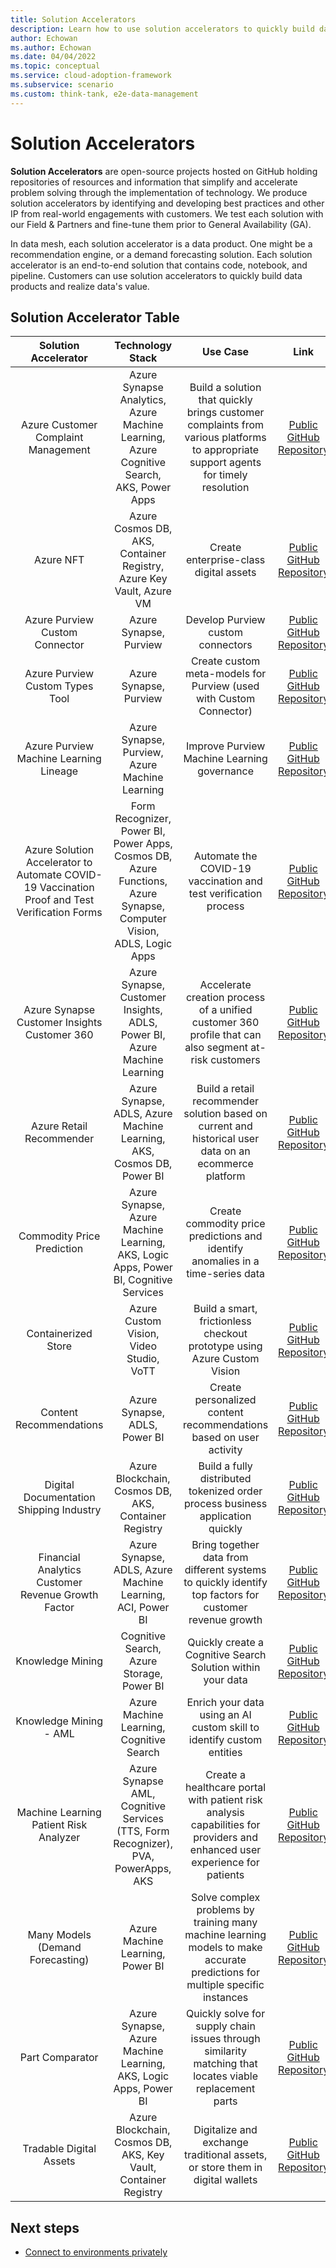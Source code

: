 ```yaml
---
title: Solution Accelerators
description: Learn how to use solution accelerators to quickly build data product.
author: Echowan 
ms.author: Echowan
ms.date: 04/04/2022
ms.topic: conceptual
ms.service: cloud-adoption-framework
ms.subservice: scenario 
ms.custom: think-tank, e2e-data-management
---
```


# Solution Accelerators

**Solution Accelerators** are open-source projects hosted on GitHub holding repositories of resources and information that simplify and accelerate problem solving through the implementation of technology. We produce solution accelerators by identifying and developing best practices and other IP from real-world engagements with customers. We test each solution with our Field & Partners and fine-tune them prior to General Availability (GA).



In data mesh, each solution accelerator is a data product. One might be a recommendation engine, or a demand forecasting solution. Each solution accelerator is an end-to-end solution that contains code, notebook, and pipeline. Customers can use solution accelerators to quickly build data products and realize data's value.

## Solution Accelerator Table

|**Solution Accelerator**                                                                       | **Technology Stack**                                                                                                    | **Use Case**                                                                                                                          | **Link**                                                               |
|:---------------------------------------------------------------------------------------------:|:-----------------------------------------------------------------------------------------------------------------------:|:-------------------------------------------------------------------------------------------------------------------------------------:|:----------------------------------------------------------------------:|
| Azure Customer Complaint Management                                                           | Azure Synapse Analytics, Azure Machine Learning, Azure Cognitive Search, AKS, Power Apps                                | Build a solution that quickly brings customer complaints from various platforms to appropriate support agents for timely resolution | [Public GitHub Repository](https://aka.ms/CustomerComplaintManagement) |
| Azure NFT                                                                                     | Azure Cosmos DB, AKS, Container Registry, Azure Key Vault, Azure VM                                                     | Create enterprise-class digital assets                                                                                                | [Public GitHub Repository](https://aka.ms/NFT_SA)                      |
| Azure Purview Custom Connector                                                                | Azure Synapse, Purview                                                                                                  | Develop Purview custom connectors                                                                                                     | [Public GitHub Repository](https://aka.ms/PurviewCustomConnector)      |
| Azure Purview Custom Types Tool                                                               | Azure Synapse, Purview                                                                                                  | Create custom meta-models for Purview (used with Custom Connector)                                                                    | [Public GitHub Repository](https://aka.ms/PurviewCustomTypesTool)      |
| Azure Purview Machine Learning Lineage                                                        | Azure Synapse, Purview, Azure Machine Learning                                                                          | Improve Purview Machine Learning governance                                                                                           | [Public GitHub Repository](https://aka.ms/PurviewMLLineage)            |
| Azure Solution Accelerator to Automate COVID-19 Vaccination Proof and Test Verification Forms | Form     Recognizer, Power BI, Power Apps, Cosmos DB, Azure Functions, Azure Synapse, Computer Vision, ADLS, Logic Apps | Automate the COVID-19 vaccination and test verification process                                                                       | [Public GitHub Repository](https://aka.ms/CovidFormsAutomationSA)      |
| Azure Synapse Customer Insights Customer 360                                                  | Azure Synapse, Customer Insights, ADLS, Power BI, Azure Machine Learning                                                | Accelerate creation process of a unified customer 360 profile that can also segment at-risk customers                             | [Public GitHub Repository](https://aka.ms/Customer360SA)               |
| Azure Retail Recommender                                                                      | Azure Synapse, ADLS, Azure Machine Learning, AKS, Cosmos DB, Power BI                                                   | Build a retail recommender solution based on current and historical user data on an ecommerce platform                                | [Public GitHub Repository](https://aka.ms/RetailRecommender)           |
| Commodity Price Prediction                                                                    | Azure Synapse, Azure Machine Learning, AKS, Logic Apps, Power BI, Cognitive Services                                    | Create commodity price predictions and identify anomalies in a time-series data                                                     | [Public GitHub Repository](https://aka.ms/CommodityPricePrediction)    |
| Containerized Store                                                                           | Azure Custom Vision, Video Studio, VoTT                                                                                 | Build a smart, frictionless checkout prototype using Azure Custom Vision                                                            | [Public GitHub Repository](https://aka.ms/ContainerizedStore)          |
| Content Recommendations                                                                       | Azure Synapse, ADLS, Power BI                                                                                           | Create personalized content recommendations based on user activity                                                                    | [Public GitHub Repository](https://aka.ms/ContentRecommender)          |
| Digital Documentation Shipping Industry                                                       | Azure Blockchain, Cosmos DB, AKS, Container Registry                                                                    | Build a fully distributed tokenized order process business application quickly                                                       | [Public GitHub Repository](https://aka.ms/DigitalShippingDocs)         |
| Financial Analytics Customer Revenue Growth Factor                                            | Azure Synapse, ADLS, Azure Machine Learning, ACI, Power BI                                                              | Bring together data from different systems to quickly identify top factors for customer revenue growth                     | [Public GitHub Repository](https://aka.ms/CustomerGrowthFactor)        |
| Knowledge Mining                                                                              | Cognitive Search, Azure Storage, Power BI                                                                               | Quickly create a Cognitive Search Solution within your data                                                                           | [Public GitHub Repository](https://aka.ms/KnowledgeMiningSA)           |
| Knowledge Mining - AML                                                                        | Azure Machine Learning, Cognitive Search                                                                                | Enrich your data using an AI custom skill to identify custom entities                                                              | [Public GitHub Repository](https://aka.ms/KnowledgeMiningAML)          |
| Machine Learning Patient Risk Analyzer                                                        | Azure Synapse AML, Cognitive Services (TTS, Form Recognizer), PVA, PowerApps, AKS                                       | Create a healthcare portal with patient risk analysis capabilities for providers and enhanced user experience for patients            | [Public GitHub Repository](https://aka.ms/PatientRiskAnalyzerSA)       |
| Many Models (Demand Forecasting)                                                              | Azure Machine Learning, Power BI                                                                                        | Solve complex problems by training many machine learning models to make accurate predictions for multiple specific instances          | [Public GitHub Repository](https://aka.ms/ManyModels)                  |
| Part Comparator                                                                               | Azure Synapse, Azure Machine Learning, AKS, Logic Apps, Power BI                                                        | Quickly solve for supply chain issues through similarity matching that locates viable replacement parts                               | [Public GitHub Repository](https://aka.ms/PartComparator)              |
| Tradable Digital Assets                                                                       | Azure Blockchain, Cosmos DB, AKS, Key Vault, Container Registry                                                         | Digitalize and exchange traditional assets, or store them in digital wallets                                                          | [Public GitHub Repository](https://aka.ms/TradableDigitalAssets)       |

## Next steps

- [Connect to environments privately](../../data-management/architectures/connect-to-environments-privately.md)
